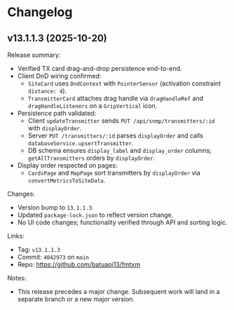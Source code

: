 # Changelog

## v13.1.1.3 (2025-10-20)

Release summary:
- Verified TX card drag-and-drop persistence end-to-end.
- Client DnD wiring confirmed:
  - `SiteCard` uses `DndContext` with `PointerSensor` (activation constraint `distance: 4`).
  - `TransmitterCard` attaches drag handle via `dragHandleRef` and `dragHandleListeners` on a `GripVertical` icon.
- Persistence path validated:
  - Client `updateTransmitter` sends `PUT /api/snmp/transmitters/:id` with `displayOrder`.
  - Server `PUT /transmitters/:id` parses `displayOrder` and calls `databaseService.upsertTransmitter`.
  - DB schema ensures `display_label` and `display_order` columns; `getAllTransmitters` orders by `displayOrder`.
- Display order respected on pages:
  - `CardsPage` and `MapPage` sort transmitters by `displayOrder` via `convertMetricsToSiteData`.

Changes:
- Version bump to `13.1.1.3`.
- Updated `package-lock.json` to reflect version change.
- No UI code changes; functionality verified through API and sorting logic.

Links:
- Tag: `v13.1.1.3`
- Commit: `4042973` on `main`
- Repo: https://github.com/batuapi13/fmtxm

Notes:
- This release precedes a major change. Subsequent work will land in a separate branch or a new major version.